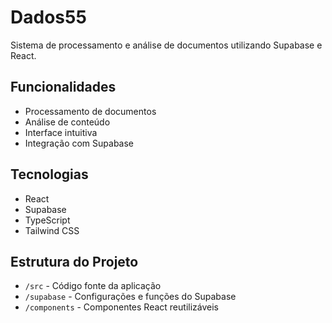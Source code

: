 # Dados55

Sistema de processamento e análise de documentos utilizando Supabase e React.

## Funcionalidades

- Processamento de documentos
- Análise de conteúdo
- Interface intuitiva
- Integração com Supabase

## Tecnologias

- React
- Supabase
- TypeScript
- Tailwind CSS

## Estrutura do Projeto

- `/src` - Código fonte da aplicação
- `/supabase` - Configurações e funções do Supabase
- `/components` - Componentes React reutilizáveis
